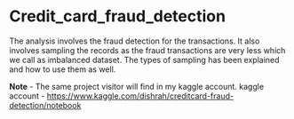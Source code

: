 # Credit_card_fraud_detection
The analysis involves the fraud detection for the transactions.
It also involves sampling the records as the fraud transactions are very less which we call as imbalanced dataset.
The types of sampling has been explained and how to use them as well.

**Note** - The same project visitor will find in my kaggle account. 
kaggle account - https://www.kaggle.com/dishrah/creditcard-fraud-detection/notebook
